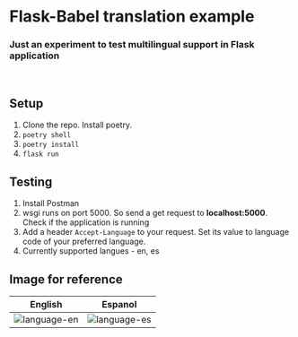 # Flask-Babel translation example

### Just an experiment to test multilingual support in Flask application

<br>

## Setup

1.  Clone the repo. Install poetry.
2. `poetry shell`
3. `poetry install`
4. `flask run`

## Testing
1. Install Postman
2. wsgi runs on port 5000. So send a get request to **localhost:5000**. Check if the application is running
3. Add a header `Accept-Language` to your request. Set its value to language code of your preferred language.
4. Currently supported langues - en, es

## Image for reference

|English|Espanol|
--- | --- 
|![language-en](https://i.imgur.com/MeXqDc0.png)|![language-es](https://i.imgur.com/GaDQGYd.png)|
